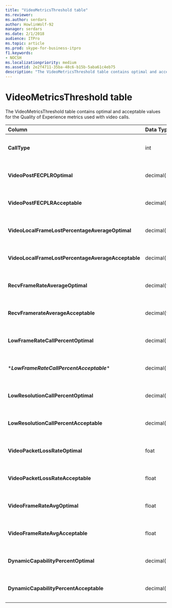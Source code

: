 ```yaml
---
title: "VideoMetricsThreshold table"
ms.reviewer: 
ms.author: serdars
author: HowlinWolf-92
manager: serdars
ms.date: 2/1/2018
audience: ITPro
ms.topic: article
ms.prod: skype-for-business-itpro
f1.keywords:
- NOCSH
ms.localizationpriority: medium
ms.assetid: 2e2f4711-35ba-48c6-b15b-5aba61c4eb75
description: "The VideoMetricsThreshold table contains optimal and acceptable values for the Quality of Experience metrics used with video calls."
---
```


# VideoMetricsThreshold table
 
The VideoMetricsThreshold table contains optimal and acceptable values for the Quality of Experience metrics used with video calls.
  

| **Column**                                               | **Data Type**       | **Key/Index**  | **Details**                          |
|:---------------------------------------------------------|:--------------------|:---------------|:-------------------------------------|
| **CallType** <br/>                                       | int  <br/>          | Primary  <br/> | Type of call that was placed.  <br/> |
| **VideoPostFECPLROptimal** <br/>                         | decimal(5,2)  <br/> |                | The default value is 0.05.  <br/>    |
| **VideoPostFECPLRAcceptable** <br/>                      | decimal(5,2)  <br/> |                | The default value is 0.10.  <br/>    |
| **VideoLocalFrameLostPercentageAverageOptimal** <br/>    | decimal(5,2)  <br/> |                | The default value is 5.0.  <br/>     |
| **VideoLocalFrameLostPercentageAverageAcceptable** <br/> | decimal(5,2)  <br/> |                | The default value is 10.0.  <br/>    |
| **RecvFrameRateAverageOptimal** <br/>                    | decimal(9,4)  <br/> |                | The default value is 12.0000.  <br/> |
| **RecvFramerateAverageAcceptable** <br/>                 | decimal(9,4)  <br/> |                | The default value is 7.0000.  <br/>  |
| **LowFrameRateCallPercentOptimal** <br/>                 | decimal(5,2)  <br/> |                | The default value is 5.0.  <br/>     |
| \****LowFrameRateCallPercentAcceptable***\* <br/>        | decimal(5,2)  <br/> |                | The default value is 10.0/  <br/>    |
| **LowResolutionCallPercentOptimal** <br/>                | decimal(5,2)  <br/> |                | The default value is 5.0.  <br/>     |
| **LowResolutionCallPercentAcceptable** <br/>             | decimal(5,2)  <br/> |                | The default value is 10.0.  <br/>    |
| **VideoPacketLossRateOptimal** <br/>                     | foat  <br/>         |                | The default value is 0.05.  <br/>    |
| **VideoPacketLossRateAcceptable** <br/>                  | float  <br/>        |                | The default value is 0.10.  <br/>    |
| **VideoFrameRateAvgOptimal** <br/>                       | float  <br/>        |                | The default value is 12.  <br/>      |
| **VideoFrameRateAvgAcceptable** <br/>                    | float  <br/>        |                | The default value is 7.  <br/>       |
| **DynamicCapabilityPercentOptimal** <br/>                | decimal(5,2)  <br/> |                | The default value is 5.00.  <br/>    |
| **DynamicCapabilityPercentAcceptable** <br/>             | decimal(5,2)  <br/> |                | The default value is 10.00.  <br/>   |

